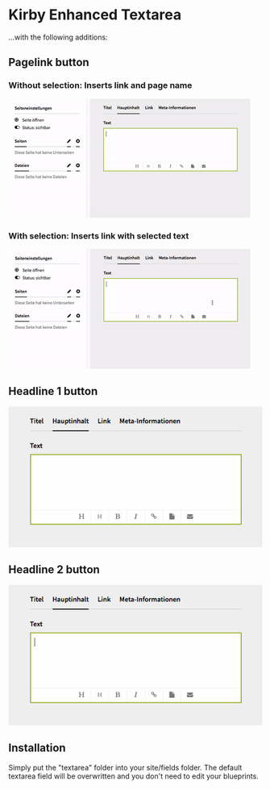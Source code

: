 # Kirby Enhanced Textarea

...with the following additions:

## Pagelink button

### Without selection: Inserts link and page name
![Pagelink button without selection](pagelink1.gif?raw=true)

### With selection: Inserts link with selected text
![Pagelink button with selection](pagelink2.gif?raw=true)

## Headline 1 button

![Headline 1 button](h1.gif?raw=true)

## Headline 2 button

![Headline 2 button](h2.gif?raw=true)

## Installation

Simply put the "textarea" folder into your site/fields folder. The default textarea field will be overwritten and you don't need to edit your blueprints.